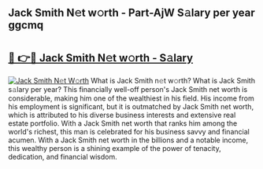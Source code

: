 ## Jack Smith N𝚎t w𝚘rth - Part-AjW S𝚊lary per year ggcmq

# <h2><a href="http://gc570lg.nevu.top/?p=Jack+Smith">🔗 👉🔴 Jack Smith N𝚎t w𝚘rth - S𝚊lary</a></h2>

[![Jack Smith N𝚎t W𝚘rth](https://i.imgur.com/Oavwk0R.jpeg)](http://gc570lg.nevu.top/?p=Jack+Smith)
What is Jack Smith n𝚎t w𝚘rth? What is Jack Smith s𝚊lary per year?
This financially well-off person's Jack Smith net worth is considerable, making him one of the wealthiest in his field. His income from his employment is significant, but it is outmatched by Jack Smith net worth, which is attributed to his diverse business interests and extensive real estate portfolio. With a Jack Smith net worth that ranks him among the world's richest, this man is celebrated for his business savvy and financial acumen. With a Jack Smith net worth in the billions and a notable income, this wealthy person is a shining example of the power of tenacity, dedication, and financial wisdom.

